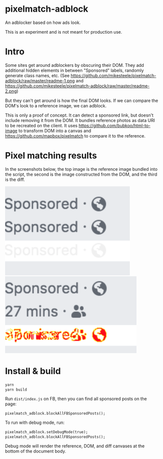# pixelmatch-adblock

An adblocker based on how ads look.

This is an experiment and is not meant for production use.

# Intro

Some sites get around adblockers by obscuring their DOM. They add additional hidden elements in between "Sponsored" labels, randomly generate class names, etc. (See https://github.com/mikesteele/pixelmatch-adblock/raw/master/readme-1.png and https://github.com/mikesteele/pixelmatch-adblock/raw/master/readme-2.png)

But they can't get around is how the final DOM looks. If we can compare the DOM's look to a reference image, we can adblock.

This is only a proof of concept. It can detect a sponsored link, but doesn't include removing it from the DOM. It bundles reference photos as data URI to be recreated on the client. It uses https://github.com/bubkoo/html-to-image to transform DOM into a canvas and https://github.com/mapbox/pixelmatch to compare it to the reference.

# Pixel matching results

In the screenshots below, the top image is the reference image bundled into the script, the second is the image constructed from the DOM, and the third is the diff.

<img src="https://github.com/mikesteele/pixelmatch-adblock/raw/master/result-1.png">

<img src="https://github.com/mikesteele/pixelmatch-adblock/raw/master/result-2.png">

# Install & build

```
yarn
yarn build
```

Run `dist/index.js` on FB, then you can find all sponsored posts on the page:

```
pixelmatch_adblock.blockAllFBSponsoredPosts();
```

To run with debug mode, run:

```
pixelmatch_adblock.setDebugMode(true);
pixelmatch_adblock.blockAllFBSponsoredPosts();
```

Debug mode will render the reference, DOM, and diff canvases at the bottom of the document body.
